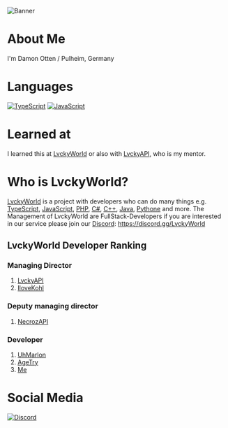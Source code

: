 ![Banner](https://camo.githubusercontent.com/93aceef5fe9f5789d731a485c541c991f5db7ad06c5e662fb7b88ac963d9304d/68747470733a2f2f692e6c76636b79776f726c642e6e65742f6c76636b792f62616e6e65722f6e657742616e6e65722e706e67)

# About Me

I'm Damon Otten / Pulheim, Germany

# Languages
[![TypeScript](https://img.shields.io/badge/-typescript-2f74c0.svg?logo=typescript&logoColor=white&longCache=true&style=for-the-badge)](https://github.com/Daser2626?tab=repositories&q=&type=&language=typescript)
[![JavaScript](https://img.shields.io/badge/-javascript-F7DF1E.svg?logo=javascript&logoColor=black&longCache=true&style=for-the-badge)](https://github.com/Daser2626?tab=repositories&q=&type=&language=javascript)

# Learned at
I learned this at [LvckyWorld](https://github.com/LvckyWorld) or also with [LvckyAPI](https://github.com/LvckyAPI/LvckyAPI), who is my mentor.

# Who is LvckyWorld?
[LvckyWorld](https://github.com/LvckyWorld) is a project with developers who can do many things e.g. [TypeScript](https://en.wikipedia.org/wiki/TypeScript), [JavaScript](https://en.wikipedia.org/wiki/JavaScript), [PHP](https://en.wikipedia.org/wiki/PHP), [C#](https://de.wikipedia.org/wiki/C-Sharp), [C++](https://en.wikipedia.org/wiki/C++), [Java](https://en.wikipedia.org/wiki/Java_(programming_language)), [Pythone](https://en.wikipedia.org/wiki/Python_(programming_language)) and more. The Management of LvckyWorld are FullStack-Developers if you are interested in our service please join our [Discord](https://discord.com/channels/@me): https://discord.gg/LvckyWorld

## LvckyWorld Developer Ranking
### Managing Director
1. [LvckyAPI](https://github.com/LvckyAPI)
2. [IloveKohl](https://github.com/IloveKOHL)
### Deputy managing director
1. [NecrozAPI](https://github.com/NecrozAPI)
### Developer
1. [UhMarlon](https://github.com/uhmarlon)
2. [AgeTry](https://github.com/AgeTry)
3. [Me](https://github.com/Daser2626) 


# Social Media
[![Discord](https://img.shields.io/badge/-Discord-5865F2.svg?logo=discord&logoColor=white&longCache=true&style=for-the-badge)](https://discordapp.com/users/641266097768890408)
